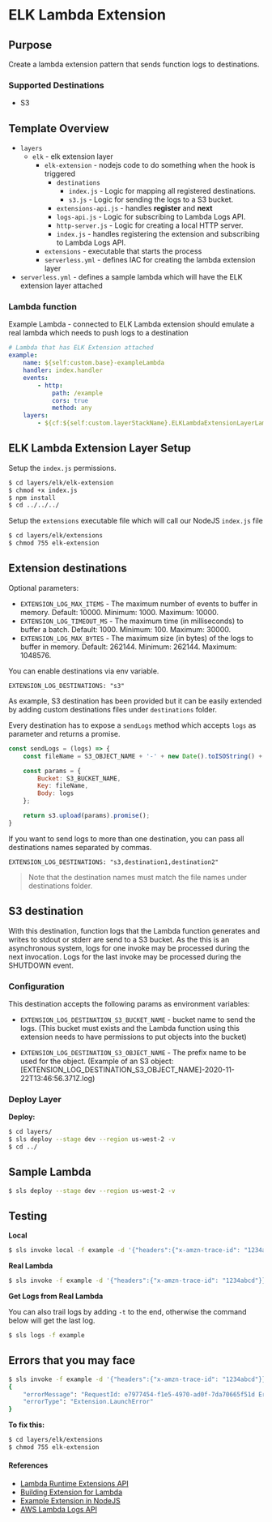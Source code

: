 # ELK Lambda Extension

## Purpose

Create a lambda extension pattern that sends function logs to destinations.

### Supported Destinations

- S3

## Template Overview

* `layers`
    * `elk` - elk extension layer
        * `elk-extension` - nodejs code to do something when the hook is triggered
            * `destinations`
                * `index.js` - Logic for mapping all registered destinations.
                * `s3.js` - Logic for sending the logs to a S3 bucket.
            * `extensions-api.js` - handles **register** and **next**
            * `logs-api.js` - Logic for subscribing to Lambda Logs API.
            * `http-server.js` - Logic for creating a local HTTP server.
            * `index.js` - handles registering the extension and subscribing to Lambda Logs API.
        * `extensions` - executable that starts the process
        * `serverless.yml` - defines IAC for creating the lambda extension layer
* `serverless.yml` - defines a sample lambda which will have the ELK extension layer attached

### Lambda function

Example Lambda - connected to ELK Lambda extension should emulate a real lambda which needs to push logs to a destination

```yaml
# Lambda that has ELK Extension attached
example:
    name: ${self:custom.base}-exampleLambda
    handler: index.handler
    events:
        - http:
            path: /example
            cors: true
            method: any
    layers:
        - ${cf:${self:custom.layerStackName}.ELKLambdaExtensionLayerLambdaLayerQualifiedArn}
```

## ELK Lambda Extension Layer Setup

Setup the `index.js` permissions.

```bash
$ cd layers/elk/elk-extension
$ chmod +x index.js
$ npm install
$ cd ../../../
```

Setup the `extensions` executable file which will call our NodeJS `index.js` file

```bash
$ cd layers/elk/extensions                 
$ chmod 755 elk-extension
```

## Extension destinations

Optional parameters:
- `EXTENSION_LOG_MAX_ITEMS` - The maximum number of events to buffer in memory. Default: 10000. Minimum: 1000. Maximum: 10000.
- `EXTENSION_LOG_TIMEOUT_MS` - The maximum time (in milliseconds) to buffer a batch. Default: 1000. Minimum: 100. Maximum: 30000.
- `EXTENSION_LOG_MAX_BYTES` - The maximum size (in bytes) of the logs to buffer in memory. Default: 262144. Minimum: 262144. Maximum: 1048576.

You can enable destinations via env variable.
```
EXTENSION_LOG_DESTINATIONS: "s3"
```

As example, S3 destination has been provided but it can be easily extended by adding custom destinations files under `destinations` folder.

Every destination has to expose a `sendLogs` method which accepts `logs` as parameter and returns a promise.
```js
const sendLogs = (logs) => {
    const fileName = S3_OBJECT_NAME + '-' + new Date().toISOString() + '.log'

    const params = {
        Bucket: S3_BUCKET_NAME,
        Key: fileName,
        Body: logs
    };

    return s3.upload(params).promise();
}
```

If you want to send logs to more than one destination, you can pass all destinations names separated by commas.
```
EXTENSION_LOG_DESTINATIONS: "s3,destination1,destination2"
```
> Note that the destination names must match the file names under destinations folder.


## S3 destination

With this destination, function logs that the Lambda function generates and writes to stdout or stderr are send to a S3 bucket. As the this is an asynchronous system, logs for one invoke may be processed during the next invocation. Logs for the last invoke may be processed during the SHUTDOWN event.

### Configuration
This destination accepts the following params as environment variables:
- `EXTENSION_LOG_DESTINATION_S3_BUCKET_NAME` - bucket name to send the logs. (This bucket must exists and the Lambda function using this extension needs to have permissions to put objects into the bucket)

- `EXTENSION_LOG_DESTINATION_S3_OBJECT_NAME` - The prefix name to be used for the object. (Example of an S3 object: [EXTENSION_LOG_DESTINATION_S3_OBJECT_NAME]-2020-11-22T13:46:56.371Z.log)

### Deploy Layer

**Deploy:**

```bash
$ cd layers/
$ sls deploy --stage dev --region us-west-2 -v
$ cd ../
```

## Sample Lambda

```bash
$ sls deploy --stage dev --region us-west-2 -v 
```

## Testing

**Local**

```bash
$ sls invoke local -f example -d '{"headers":{"x-amzn-trace-id": "1234abcd"}}'
```

**Real Lambda**

```bash
$ sls invoke -f example -d '{"headers":{"x-amzn-trace-id": "1234abcd"}}'
```

**Get Logs from Real Lambda**

You can also trail logs by adding `-t` to the end, otherwise the command below will get the last log.

```bash
$ sls logs -f example
```

## Errors that you may face

```bash
$ sls invoke -f example -d '{"headers":{"x-amzn-trace-id": "1234abcd"}}' 
{
    "errorMessage": "RequestId: e7977454-f1e5-4970-ad0f-7da70665f51d Error: fork/exec /opt/extensions/elk-extension: permission denied",
    "errorType": "Extension.LaunchError"
}
```

**To fix this:**

```bash
$ cd layers/elk/extensions                 
$ chmod 755 elk-extension
```

#### References

* [Lambda Runtime Extensions API](https://docs.aws.amazon.com/lambda/latest/dg/runtimes-extensions-api.html)
* [Building Extension for Lambda](https://aws.amazon.com/blogs/compute/building-extensions-for-aws-lambda-in-preview/)
* [Example Extension in NodeJS](https://github.com/aws-samples/aws-lambda-extensions/tree/main/nodejs-example-extension)
* [AWS Lambda Logs API](https://docs.aws.amazon.com/lambda/latest/dg/runtimes-logs-api.html)